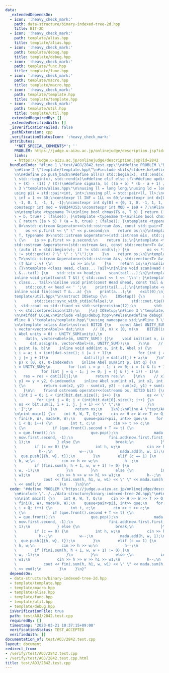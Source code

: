 ```yaml
---
data:
  _extendedDependsOn:
  - icon: ':heavy_check_mark:'
    path: data-structure/binary-indexed-tree-2d.hpp
    title: BIT-2D
  - icon: ':heavy_check_mark:'
    path: template/alias.hpp
    title: template/alias.hpp
  - icon: ':heavy_check_mark:'
    path: template/debug.hpp
    title: template/debug.hpp
  - icon: ':heavy_check_mark:'
    path: template/func.hpp
    title: template/func.hpp
  - icon: ':heavy_check_mark:'
    path: template/macro.hpp
    title: template/macro.hpp
  - icon: ':heavy_check_mark:'
    path: template/template.hpp
    title: template/template.hpp
  - icon: ':heavy_check_mark:'
    path: template/util.hpp
    title: template/util.hpp
  _extendedRequiredBy: []
  _extendedVerifiedWith: []
  _isVerificationFailed: false
  _pathExtension: cpp
  _verificationStatusIcon: ':heavy_check_mark:'
  attributes:
    '*NOT_SPECIAL_COMMENTS*': ''
    PROBLEM: https://judge.u-aizu.ac.jp/onlinejudge/description.jsp?id=2842
    links:
    - https://judge.u-aizu.ac.jp/onlinejudge/description.jsp?id=2842
  bundledCode: "#line 1 \"test/AOJ/2842.test.cpp\"\n#define PROBLEM \"https://judge.u-aizu.ac.jp/onlinejudge/description.jsp?id=2842\"\
    \n#line 2 \"template/template.hpp\"\n#include <bits/stdc++.h>\n#line 3 \"template/macro.hpp\"\
    \n\n#define pb push_back\n#define all(x) std::begin(x), std::end(x)\n#define rall(x)\
    \ std::rbegin(x), std::rend(x)\n#define elif else if\n#define updiv(N, X) (((N)\
    \ + (X) - (1)) / (X))\n#define sigma(a, b) ((a + b) * (b - a + 1) / 2)\n#line\
    \ 3 \"template/alias.hpp\"\n\nusing ll = long long;\nusing ld = long double;\n\
    using pii = std::pair<int, int>;\nusing pll = std::pair<ll, ll>;\nconstexpr int\
    \ inf = 1 << 30;\nconstexpr ll INF = 1LL << 60;\nconstexpr int dx[8] = {1, 0,\
    \ -1, 0, 1, -1, 1, -1};\nconstexpr int dy[8] = {0, 1, 0, -1, 1, 1, -1, -1};\n\
    constexpr int mod = 998244353;\nconstexpr int MOD = 1e9 + 7;\n#line 3 \"template/func.hpp\"\
    \n\ntemplate <typename T>\ninline bool chmax(T& a, T b) { return ((a < b) ? (a\
    \ = b, true) : (false)); }\ntemplate <typename T>\ninline bool chmin(T& a, T b)\
    \ { return ((a > b) ? (a = b, true) : (false)); }\ntemplate <typename T, typename\
    \ U>\nstd::ostream &operator<<(std::ostream &os, const std::pair<T, U> &p) {\n\
    \    os << p.first << \" \" << p.second;\n    return os;\n}\ntemplate <typename\
    \ T, typename U>\nstd::istream &operator>>(std::istream &is, std::pair<T, U> &p)\
    \ {\n    is >> p.first >> p.second;\n    return is;\n}\ntemplate <typename T>\n\
    std::ostream &operator<<(std::ostream &os, const std::vector<T> &v) {\n    for\
    \ (auto it = std::begin(v); it != std::end(v);) {\n        os << *it << ((++it)\
    \ != std::end(v) ? \" \" : \"\");\n    }\n    return os;\n}\ntemplate <typename\
    \ T>\nstd::istream &operator>>(std::istream &is, std::vector<T> &v) {\n    for\
    \ (T &in : v) {\n        is >> in;\n    }\n    return is;\n}\ninline void scan()\
    \ {}\ntemplate <class Head, class... Tail>\ninline void scan(Head &head, Tail\
    \ &...tail) {\n    std::cin >> head;\n    scan(tail...);\n}\ntemplate <class T>\n\
    inline void print(const T &t) { std::cout << t << '\\n'; }\ntemplate <class Head,\
    \ class... Tail>\ninline void print(const Head &head, const Tail &...tail) {\n\
    \    std::cout << head << ' ';\n    print(tail...);\n}\ntemplate <class... T>\n\
    inline void fin(const T &...a) {\n    print(a...);\n    exit(0);\n}\n#line 3 \"\
    template/util.hpp\"\n\nstruct IOSetup {\n    IOSetup() {\n        std::cin.tie(nullptr);\n\
    \        std::ios::sync_with_stdio(false);\n        std::cout.tie(0);\n      \
    \  std::cout << std::fixed << std::setprecision(12);\n        std::cerr << std::fixed\
    \ << std::setprecision(12);\n    }\n} IOSetup;\n#line 3 \"template/debug.hpp\"\
    \n\n#ifdef LOCAL\n#include <algo/debug.hpp>\n#else\n#define debug(...)\n#endif\n\
    #line 8 \"template/template.hpp\"\nusing namespace std;\n#line 3 \"data-structure/binary-indexed-tree-2d.hpp\"\
    \n\ntemplate <class Abel>\nstruct BIT2D {\n    const Abel UNITY_SUM = 0;\n   \
    \ vector<vector<Abel>> dat;\n\n    // [0, n) x [0, m)\n    BIT2D(int n, int m,\
    \ Abel unity = 0) : UNITY_SUM(unity),\n                                      \
    \    dat(n, vector<Abel>(m, UNITY_SUM)) {}\n    void init(int n, int m) {\n  \
    \      dat.assign(n, vector<Abel>(m, UNITY_SUM));\n    }\n\n    // add x on the\
    \ point (a, b)\n    inline void add(int a, int b, Abel x) {\n        for (int\
    \ i = a; i < (int)dat.size(); i |= i + 1)\n            for (int j = b; j < (int)dat[0].size();\
    \ j |= j + 1)\n                dat[i][j] = dat[i][j] + x;\n    }\n\n    // [0,\
    \ p) x [0, q), 0-indexed\n    inline Abel sum(int p, int q) {\n        Abel res\
    \ = UNITY_SUM;\n        for (int i = p - 1; i >= 0; i = (i & (i + 1)) - 1)\n \
    \           for (int j = q - 1; j >= 0; j = (j & (j + 1)) - 1)\n             \
    \   res = res + dat[i][j];\n        return res;\n    }\n\n    // x1 <= x < x2,\
    \ y1 <= y < y2, 0-indexed\n    inline Abel sum(int x1, int x2, int y1, int y2)\
    \ {\n        return sum(x2, y2) - sum(x1, y2) - sum(x2, y1) + sum(x1, y1);\n \
    \   }\n\n    friend ostream& operator<<(ostream& os, BIT2D bit) {\n        for\
    \ (int i = 0; i < (int)bit.dat.size(); i++) {\n            os << \"[ \";\n   \
    \         for (int j = 0; j < (int)bit.dat[0].size(); j++) {\n               \
    \ os << bit.sum(i, i + 1, j, j + 1) << \" \";\n            }\n            os <<\
    \ ']';\n        }\n        return os;\n    }\n};\n#line 4 \"test/AOJ/2842.test.cpp\"\
    \n\nint main() {\n    int H, W, T, Q;\n    cin >> H >> W >> T >> Q;\n    BIT2D<int>\
    \ fini(H, W), mada(H, W);\n    queue<pair<pii, int>> que;\n    for (int i = 0;\
    \ i < Q; i++) {\n        int t, c;\n        cin >> t >> c;\n        while (!que.empty())\
    \ {\n            if (que.front().second + T <= t) {\n                auto now\
    \ = que.front();\n                que.pop();\n                mada.add(now.first.first,\
    \ now.first.second, -1);\n                fini.add(now.first.first, now.first.second,\
    \ 1);\n            } else {\n                break;\n            }\n        }\n\
    \        if (c == 0) {\n            int h, w;\n            cin >> h >> w;\n  \
    \          h--;\n            w--;\n            mada.add(h, w, 1);\n          \
    \  que.push({{h, w}, t});\n        }\n        elif (c == 1) {\n            int\
    \ h, w;\n            cin >> h >> w;\n            h--;\n            w--;\n    \
    \        if (fini.sum(h, h + 1, w, w + 1) != 0) {\n                fini.add(h,\
    \ w, -1);\n            }\n        }\n        else {\n            int h, w, h1,\
    \ w1;\n            cin >> h >> w >> h1 >> w1;\n            h--;\n            w--;\n\
    \            cout << fini.sum(h, h1, w, w1) << \" \" << mada.sum(h, h1, w, w1)\
    \ << endl;\n        }\n    }\n}\n"
  code: "#define PROBLEM \"https://judge.u-aizu.ac.jp/onlinejudge/description.jsp?id=2842\"\
    \n#include \"../../data-structure/binary-indexed-tree-2d.hpp\"\n#include \"../../template/template.hpp\"\
    \n\nint main() {\n    int H, W, T, Q;\n    cin >> H >> W >> T >> Q;\n    BIT2D<int>\
    \ fini(H, W), mada(H, W);\n    queue<pair<pii, int>> que;\n    for (int i = 0;\
    \ i < Q; i++) {\n        int t, c;\n        cin >> t >> c;\n        while (!que.empty())\
    \ {\n            if (que.front().second + T <= t) {\n                auto now\
    \ = que.front();\n                que.pop();\n                mada.add(now.first.first,\
    \ now.first.second, -1);\n                fini.add(now.first.first, now.first.second,\
    \ 1);\n            } else {\n                break;\n            }\n        }\n\
    \        if (c == 0) {\n            int h, w;\n            cin >> h >> w;\n  \
    \          h--;\n            w--;\n            mada.add(h, w, 1);\n          \
    \  que.push({{h, w}, t});\n        }\n        elif (c == 1) {\n            int\
    \ h, w;\n            cin >> h >> w;\n            h--;\n            w--;\n    \
    \        if (fini.sum(h, h + 1, w, w + 1) != 0) {\n                fini.add(h,\
    \ w, -1);\n            }\n        }\n        else {\n            int h, w, h1,\
    \ w1;\n            cin >> h >> w >> h1 >> w1;\n            h--;\n            w--;\n\
    \            cout << fini.sum(h, h1, w, w1) << \" \" << mada.sum(h, h1, w, w1)\
    \ << endl;\n        }\n    }\n}"
  dependsOn:
  - data-structure/binary-indexed-tree-2d.hpp
  - template/template.hpp
  - template/macro.hpp
  - template/alias.hpp
  - template/func.hpp
  - template/util.hpp
  - template/debug.hpp
  isVerificationFile: true
  path: test/AOJ/2842.test.cpp
  requiredBy: []
  timestamp: '2023-03-21 10:37:15+09:00'
  verificationStatus: TEST_ACCEPTED
  verifiedWith: []
documentation_of: test/AOJ/2842.test.cpp
layout: document
redirect_from:
- /verify/test/AOJ/2842.test.cpp
- /verify/test/AOJ/2842.test.cpp.html
title: test/AOJ/2842.test.cpp
---
```

